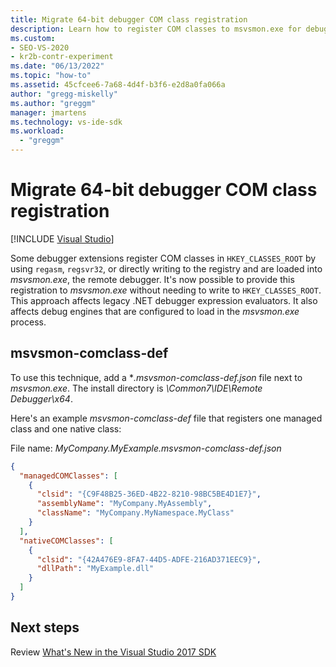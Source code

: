 ```yaml
---
title: Migrate 64-bit debugger COM class registration
description: Learn how to register COM classes to msvsmon.exe for debugger extensions without writing to HKEY_CLASSES_ROOT. 
ms.custom:
- SEO-VS-2020
- kr2b-contr-experiment
ms.date: "06/13/2022"
ms.topic: "how-to"
ms.assetid: 45cfcee6-7a68-4d4f-b3f6-e2d8a0fa066a
author: "gregg-miskelly"
ms.author: "greggm"
manager: jmartens
ms.technology: vs-ide-sdk
ms.workload:
  - "greggm"
---
```

# Migrate 64-bit debugger COM class registration

 [!INCLUDE [Visual Studio](~/includes/applies-to-version/vs-windows-only.md)]

Some debugger extensions register COM classes in `HKEY_CLASSES_ROOT` by using `regasm`, `regsvr32`, or directly writing to the registry and are loaded into *msvsmon.exe*, the remote debugger. It's now possible to provide this registration to *msvsmon.exe* without needing to write to `HKEY_CLASSES_ROOT`. This approach affects legacy .NET debugger expression evaluators. It also affects debug engines that are configured to load in the *msvsmon.exe* process.

## msvsmon-comclass-def

To use this technique, add a **.msvsmon-comclass-def.json* file next to *msvsmon.exe*. The install directory is *\Common7\IDE\Remote Debugger\x64*.

Here's an example *msvsmon-comclass-def* file that registers one managed class and one native class:

File name: *MyCompany.MyExample.msvsmon-comclass-def.json*

```json
{
  "managedCOMClasses": [
    {
      "clsid": "{C9F48B25-36ED-4B22-8210-98BC5BE4D1E7}",
      "assemblyName": "MyCompany.MyAssembly",
      "className": "MyCompany.MyNamespace.MyClass"
    }
  ],
  "nativeCOMClasses": [
    {
      "clsid": "{42A476E9-8FA7-44D5-ADFE-216AD371EEC9}",
      "dllPath": "MyExample.dll"
    }
  ]
}
```

## Next steps

Review [What's New in the Visual Studio 2017 SDK](what-s-new-in-the-visual-studio-2017-sdk.md)
